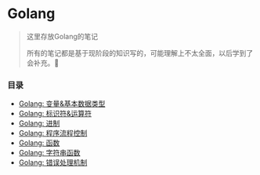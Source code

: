# Golang

> 这里存放Golang的笔记
>
> 所有的笔记都是基于现阶段的知识写的，可能理解上不太全面，以后学到了会补充。🥬

### 目录

* [Golang: 变量&基本数据类型](Golang/go01.md)
* [Golang: 标识符&运算符](Golang/go02.md)
* [Golang: 进制](Golang/go03.md)
* [Golang: 程序流程控制](Golang/go04.md)
* [Golang: 函数](Golang/go05.md)
* [Golang: 字符串函数](Golang/go_string_func.md)
* [Golang: 错误处理机制](Golang/go06.md)